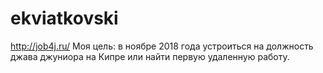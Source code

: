 # ekviatkovski
http://job4j.ru/
Моя цель: в ноябре 2018 года устроиться на должность джава джуниора на Кипре или найти первую удаленную работу.